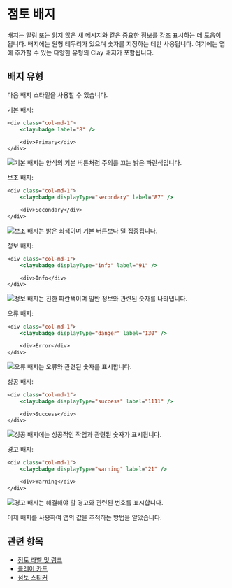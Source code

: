 # 점토 배지

배지는 알림 또는 읽지 않은 새 메시지와 같은 중요한 정보를 강조 표시하는 데 도움이 됩니다. 배지에는 원형 테두리가 있으며 숫자를 지정하는 데만 사용됩니다. 여기에는 앱에 추가할 수 있는 다양한 유형의 Clay 배지가 포함됩니다.

## 배지 유형

다음 배지 스타일을 사용할 수 있습니다.

기본 배지:

```jsp
<div class="col-md-1">
    <clay:badge label="8" />

    <div>Primary</div>
</div>
```

![기본 배지는 양식의 기본 버튼처럼 주의를 끄는 밝은 파란색입니다.](./clay-badges/images/01.png)

보조 배지:

```jsp
<div class="col-md-1">
    <clay:badge displayType="secondary" label="87" />

    <div>Secondary</div>
</div>
```

![보조 배지는 밝은 회색이며 기본 버튼보다 덜 집중됩니다.](./clay-badges/images/02.png)

정보 배지:

```jsp
<div class="col-md-1">
    <clay:badge displayType="info" label="91" />

    <div>Info</div>
</div>
```

![정보 배지는 진한 파란색이며 일반 정보와 관련된 숫자를 나타냅니다.](./clay-badges/images/03.png)

오류 배지:

```jsp
<div class="col-md-1">
    <clay:badge displayType="danger" label="130" />

    <div>Error</div>
</div>
```

![오류 배지는 오류와 관련된 숫자를 표시합니다.](./clay-badges/images/04.png)

성공 배지:

```jsp
<div class="col-md-1">
    <clay:badge displayType="success" label="1111" />

    <div>Success</div>
</div>
```

![성공 배지에는 성공적인 작업과 관련된 숫자가 표시됩니다.](./clay-badges/images/05.png)

경고 배지:

```jsp
<div class="col-md-1">
    <clay:badge displayType="warning" label="21" />

    <div>Warning</div>
</div>
```

![경고 배지는 해결해야 할 경고와 관련된 번호를 표시합니다.](./clay-badges/images/06.png)

이제 배지를 사용하여 앱의 값을 추적하는 방법을 알았습니다.

## 관련 항목

* [점토 라벨 및 링크](./clay-links-and-labels.md)
* [클레이 카드](./clay-cards.md)
* [점토 스티커](./clay-stickers.md)
